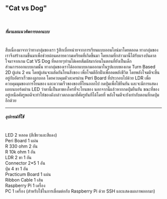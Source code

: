 <h2>"Cat vs Dog"</h2> <br/>
<h5>ที่มาและแนวคิดการออกแบบ</h5> <br/>
	สืบเนื่องมาจากว่าทางกลุ่มของเรา รู้สึกเบื่อหน่ายจากการเรียนแบบออนไลน์มาโดยตลอด ทางกลุ่มของเราจึงสร้างเกมขึ้นมาเพื่อช่วยผ่อนคลายความเครียดที่เกิดขึ้นมา โดยเกมที่กล่าวมานี้ได้รับแรงบันดาลใจมาจากเกม Cat VS Dog ที่หลายๆท่านได้เคยสัมผัสมาก่อนในตอนที่ยังเป็นเด็ก <br/>
  ส่วนการออกแบบเกมนั้น ทางกลุ่มของเราได้ออกแบบเกมออกมาในรูปแบบของเกม Turn Based 2D ผู้เล่น 2 คน โดยผู้เล่นจะผลัดกันโยนสิ่งของ เพื่อโจมตีอีกฝั่งเพื่อลดพลังชีวิต โดยพลังโจมตีจะขึ้นอยู่กับอัตราเร็วของลูกบอล โดยควบคุมตัวละครผ่าน Peri Board ที่ประกอบไปด้วย LDR เพื่อควบคุมมุมของการโยนของ และความเร็วของของที่โยนออกไป กดปุ่มเพื่อใช้ยืนยัน และจะมีการแสดงผลบนบอร์ดผ่าน LED ว่าตานี้เป็นตาของใครที่จะโยนของ นอกจากนี้แล้วหากกดปุ่มยืนยัน ขณะที่ของอยู่เหนือศัตรูพอดีจะทำให้ของดังกล่าวตกลงมาที่ศัตรูทันทีได้โดยที่ พลังโจมตีจะยังเท่ากับตอนที่กดปุ่มอีกด้วย
  <br/>
  <hr/>
<h5>อุปกรณ์ที่ใช้</h5> <br/>
LED 2 หลอด (สีเขียวและสีแดง)<br/>
Peri Board 1 แผ่น<br/>
R 330 ohm 2 อัน<br/>
R 10k ohm 1 อัน<br/>
LDR 2 ขา 1 อัน<br/>
Connector 2*5 1 อัน<br/>
ปุ่ม 4 ขา 1 อัน<br/>
Practicum Board 1 แผ่น<br/>
Ribbon Cable 1 เส้น<br/>
Raspberry Pi 1 เครื่อง<br/>
PC 1 เครื่อง (สำหรับใช้ในการเชื่อมต่อกับ Raspberry Pi ด้วย SSH และแสดงผลภาพออกมา)
